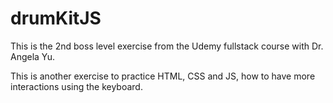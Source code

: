 # drumKitJS
This is the 2nd boss level exercise from the Udemy fullstack course with Dr. Angela Yu.

This is another exercise to practice HTML, CSS and JS, how to have more interactions using the keyboard.
